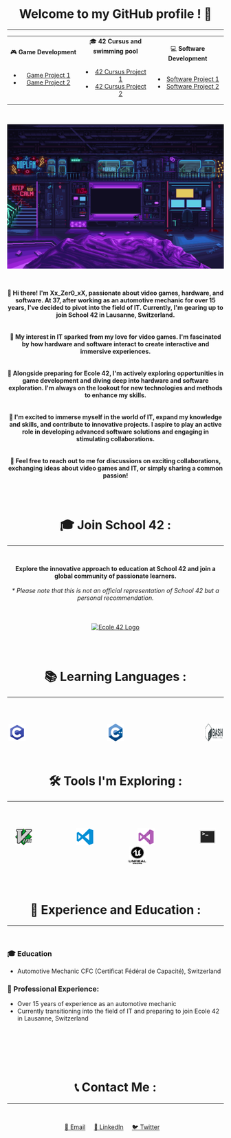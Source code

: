 <h1 align="center">Welcome to my GitHub profile ! 🚀</h1>
<hr>

<div align="center">
  <table style="width: 100%;">
    <tr>
      <td align="center" style="width: 33.33%;">
        🎮 <b>Game Development</b>
        <ul>
          <br>
          <li><a href="https://github.com/yourusername/game-project-1">Game Project 1</a></li>
          <li><a href="https://github.com/yourusername/game-project-2">Game Project 2</a></li>
        </ul>
      </td>
      <td align="center" style="width: 33.33%;">
        🎓 <b>42 Cursus and swimming pool</b>
        <ul>
          <br>
          <li><a href="https://github.com/yourusername/42-cursus-project-1">42 Cursus Project 1</a></li>
          <li><a href="https://github.com/yourusername/42-cursus-project-2">42 Cursus Project 2</a></li>
        </ul>
      </td>
      <td align="center" style="width: 33.33%;">
        💻 <b>Software Development</b>
        <ul>
          <br>
          <li><a href="https://github.com/yourusername/software-project-1">Software Project 1</a></li>
          <li><a href="https://github.com/yourusername/software-project-2">Software Project 2</a></li>
        </ul>
      </td>
    </tr>
  </table>
</div>

<br>

<p align="center">
  <img src="images/scifi_room.gif" alt="Bienvenue">
</p>

<br>

<p align="center">
  <b>👋 Hi there! I'm Xx_Zer0_xX, passionate about video games, hardware, and software. At 37, after working as an automotive mechanic for over 15 years, I've decided to pivot into the field of IT. Currently, I'm gearing up to join School 42 in Lausanne, Switzerland.</b><br><br><br>
  <b>🌟 My interest in IT sparked from my love for video games. I'm fascinated by how hardware and software interact to create interactive and immersive experiences.</b><br><br><br>
  <b>🔧 Alongside preparing for Ecole 42, I'm actively exploring opportunities in game development and diving deep into hardware and software exploration. I'm always on the lookout for new technologies and methods to enhance my skills.</b><br><br><br>
  <b>🚀 I'm excited to immerse myself in the world of IT, expand my knowledge and skills, and contribute to innovative projects. I aspire to play an active role in developing advanced software solutions and engaging in stimulating collaborations.</b><br><br><br>
  <b>💬 Feel free to reach out to me for discussions on exciting collaborations, exchanging ideas about video games and IT, or simply sharing a common passion!</b>
</p>

<br><br>

<h1 align="center">🎓 Join School 42 :</h1>
<hr>

<br>

<p align="center">
  <b>Explore the innovative approach to education at School 42 and join a global community of passionate learners.</b><br><br>
  <i>* Please note that this is not an official representation of School 42 but a personal recommendation.</i><br><br><br><br>
  <a href="https://42lausanne.ch/" target="_blank"><img src="https://42lausanne.ch/wp-content/uploads/2021/01/42_logo.svg" alt="Ecole 42 Logo" width="200"></a>
</p>

<br><br>

<h1 align="center">📚 Learning Languages :</h1>
<hr>

<br><br>

<p align="center">
  <img src="images/c.png" alt="C Logo" width="40" height="40">&nbsp;&nbsp;&nbsp;&nbsp;&nbsp;&nbsp;&nbsp;&nbsp;&nbsp;&nbsp;&nbsp;&nbsp;&nbsp;&nbsp;&nbsp;&nbsp;&nbsp;&nbsp;&nbsp;&nbsp;&nbsp;&nbsp;&nbsp;&nbsp;&nbsp;&nbsp;&nbsp;&nbsp;&nbsp;&nbsp;&nbsp;&nbsp;&nbsp;&nbsp;&nbsp;&nbsp;&nbsp;&nbsp;&nbsp;&nbsp;&nbsp;&nbsp;&nbsp;&nbsp;&nbsp;&nbsp;&nbsp;
  <img src="images/cpp.png" alt="C Logo" width="40" height="40"width="40" height="40">&nbsp;&nbsp;&nbsp;&nbsp;&nbsp;&nbsp;&nbsp;&nbsp;&nbsp;&nbsp;&nbsp;&nbsp;&nbsp;&nbsp;&nbsp;&nbsp;&nbsp;&nbsp;&nbsp;&nbsp;&nbsp;&nbsp;&nbsp;&nbsp;&nbsp;&nbsp;&nbsp;&nbsp;&nbsp;&nbsp;&nbsp;&nbsp;&nbsp;&nbsp;&nbsp;&nbsp;&nbsp;&nbsp;&nbsp;&nbsp;&nbsp;&nbsp;&nbsp;&nbsp;&nbsp;&nbsp;&nbsp;
  <img src="images/bash.png" alt="C Logo" width="40" height="40">
</p>

<br>

<h1 align="center">🛠️ Tools I'm Exploring :</h1>
<hr>

<br><br>

<p align="center">
  <img src="images/vim.png" alt="Vim" width="40" height="40">&nbsp;&nbsp;&nbsp;&nbsp;&nbsp;&nbsp;&nbsp;&nbsp;&nbsp;&nbsp;&nbsp;&nbsp;&nbsp;&nbsp;&nbsp;&nbsp;&nbsp;&nbsp;&nbsp;&nbsp;&nbsp;&nbsp;&nbsp;&nbsp;&nbsp;
  <img src="images/vscode.png" alt="VS Code" width="40" height="40">&nbsp;&nbsp;&nbsp;&nbsp;&nbsp;&nbsp;&nbsp;&nbsp;&nbsp;&nbsp;&nbsp;&nbsp;&nbsp;&nbsp;&nbsp;&nbsp;&nbsp;&nbsp;&nbsp;&nbsp;&nbsp;&nbsp;&nbsp;&nbsp;&nbsp;
  <img src="images/visual.png" alt="Visual Studio" width="40" height="40">&nbsp;&nbsp;&nbsp;&nbsp;&nbsp;&nbsp;&nbsp;&nbsp;&nbsp;&nbsp;&nbsp;&nbsp;&nbsp;&nbsp;&nbsp;&nbsp;&nbsp;&nbsp;&nbsp;&nbsp;&nbsp;&nbsp;&nbsp;&nbsp;&nbsp;
  <img src="images/terminal.png" alt="Terminal" width="40" height="40">&nbsp;&nbsp;&nbsp;&nbsp;&nbsp;&nbsp;&nbsp;&nbsp;&nbsp;&nbsp;&nbsp;&nbsp;&nbsp;&nbsp;&nbsp;&nbsp;&nbsp;&nbsp;&nbsp;&nbsp;&nbsp;&nbsp;&nbsp;&nbsp;&nbsp;
  <img src="images/unreal.png" alt="Unreal Engine" width="40" height="40">
</p>

<br><br>

<h1 align="center">📜 Experience and Education :</h1>
<hr>

<br>

### 🎓 Education 
  - Automotive Mechanic CFC (Certificat Fédéral de Capacité), Switzerland

### 💼 Professional Experience: 
  - Over 15 years of experience as an automotive mechanic
  - Currently transitioning into the field of IT and preparing to join Ecole 42 in Lausanne, Switzerland

<br><br>



<br><br>

<h1 align="center">📞 Contact Me :</h1>
<hr>

<br>

<p align="center">
  <a href="mailto:your-email@example.com">📧 Email</a>&nbsp;&nbsp;&nbsp;&nbsp;
  <a href="https://www.linkedin.com/in/yourprofile/">🔗 LinkedIn</a>&nbsp;&nbsp;&nbsp;&nbsp;
  <a href="https://twitter.com/yourprofile">🐦 Twitter</a>&nbsp;&nbsp;&nbsp;&nbsp;
</p>
